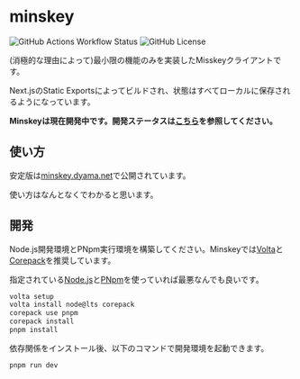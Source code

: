 # minskey

![GitHub Actions Workflow Status](https://img.shields.io/github/actions/workflow/status/yamader/minskey/gh-pages.yml)
![GitHub License](https://img.shields.io/github/license/yamader/minskey)

(消極的な理由によって)最小限の機能のみを実装したMisskeyクライアントです。

Next.jsのStatic Exportsによってビルドされ、状態はすべてローカルに保存されるようになっています。

**Minskeyは現在開発中です。開発ステータスは[こちら](https://github.com/yamader/minskey/issues/4)を参照してください。**

## 使い方

安定版は[minskey.dyama.net](https://minskey.dyama.net/)で公開されています。

使い方はなんとなくでわかると思います。

## 開発

Node.js開発環境とPNpm実行環境を構築してください。Minskeyでは[Volta](https://volta.sh/)と[Corepack](https://nodejs.org/api/corepack.html)を推奨しています。

指定されている[Node.js](./.node-version)と[PNpm](./package.json)を使っていれば最悪なんでも良いです。

```bash
volta setup
volta install node@lts corepack
corepack use pnpm
corepack install
pnpm install
```

依存関係をインストール後、以下のコマンドで開発環境を起動できます。

```bash
pnpm run dev
```

